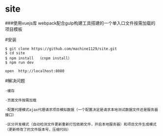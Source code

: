 # site
###使用vuejs库 webpack配合gulp构建工具搭建的一个单入口文件按需加载的项目模板

#安装
```
$ git clone https://github.com/machine1129/site.git
$ cd site
$ npm install  （cnpm install）
$ npm run dev

open  http://localhost:8080
```

#解决问题
```
·缓存

·页面文件按需加载

·配置代理模式ajax代理请求项目模拟数据（一个配置决定是请求本地测试数据文件还是服务器接口）

·区分开发模式（自动检测文件更新重新打包依赖文件，开启本地服务器）和项目文件生成模式（更新修改了的文件版本号，压缩代码）
```
